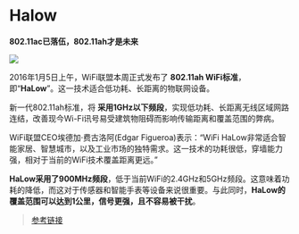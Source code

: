 # Halow

**802.11ac已落伍，802.11ah才是未来**

![](http://static.leiphone.com/uploads/new/article/pic/201601/568c7825d9c2f.jpg)

2016年1月5日上午，WiFi联盟本周正式发布了 **802.11ah WiFi标准**，即“**HaLow**”。这一技术适合低功耗、长距离的物联网设备。

新一代802.11ah标准，将 **采用1GHz以下频段**，实现低功耗、长距离无线区域网路连结，改善现今Wi-Fi讯号易受建筑物阻碍而影响传输距离和覆盖范围的弊病。

WiFi联盟CEO埃德加·费古洛阿(Edgar Figueroa)表示：“WiFi HaLow非常适合智能家居、智慧城市，以及工业市场的独特需求。这一技术的功耗很低，穿墙能力强，相对于当前的WiFi技术覆盖距离更远。”

**HaLow采用了900MHz频段**，低于当前WiFi的2.4GHz和5GHz频段。这意味着功耗的降低，而这对于传感器和智能手表等设备来说很重要。与此同时，**HaLow的覆盖范围可以达到1公里，信号更强，且不容易被干扰**。

>[参考链接](http://www.igao7.com/news/201601/6DohbynbnZyGaKTA.html)
